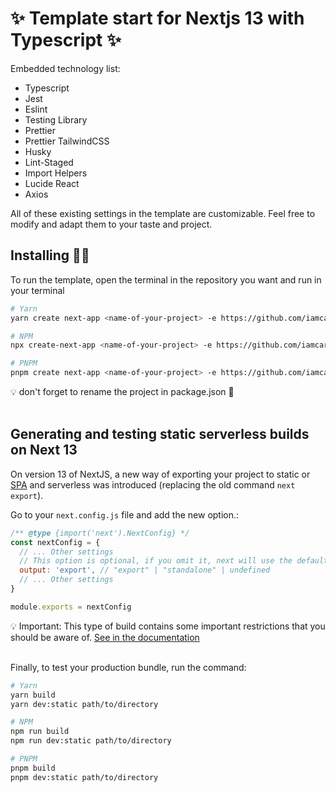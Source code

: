 # ✨ Template start for Nextjs 13 with Typescript ✨

Embedded technology list:

- Typescript
- Jest
- Eslint
- Testing Library
- Prettier
- Prettier TailwindCSS
- Husky
- Lint-Staged
- Import Helpers
- Lucide React
- Axios

All of these existing settings in the template are customizable. Feel free to modify and
adapt them to your taste and project.

## Installing 👨‍💻

To run the template, open the terminal in the repository you want and run in your terminal

```bash
# Yarn
yarn create next-app <name-of-your-project> -e https://github.com/iamcarllosjr/template-next-tailwind-ts

# NPM
npx create-next-app <name-of-your-project> -e https://github.com/iamcarllosjr/template-next-tailwind-ts

# PNPM
pnpm create next-app <name-of-your-project> -e https://github.com/iamcarllosjr/template-next-tailwind-ts
```

<aside>
💡 don't forget to rename the project in package.json 👀
</aside>
<br />

## Generating and testing static serverless builds on Next 13

On version 13 of NextJS, a new way of exporting your project to static or
[SPA](https://developer.mozilla.org/en-US/docs/Glossary/SPA) and serverless was introduced
(replacing the old command `next export`).

Go to your `next.config.js` file and add the new option.:

```jsx
/** @type {import('next').NextConfig} */
const nextConfig = {
  // ... Other settings
  // This option is optional, if you omit it, next will use the default build method ( with server )
  output: 'export', // "export" | "standalone" | undefined
  // ... Other settings
}

module.exports = nextConfig
```

<footer>
💡 Important: This type of build contains some important restrictions that you should be aware of.
<a target='_blank' href='https://nextjs.org/docs/app/building-your-application/deploying/static-exports'>See in the documentation</a>
</footer>
<br />

Finally, to test your production bundle, run the command:

```bash
# Yarn
yarn build
yarn dev:static path/to/directory

# NPM
npm run build
npm run dev:static path/to/directory

# PNPM
pnpm build
pnpm dev:static path/to/directory
```
